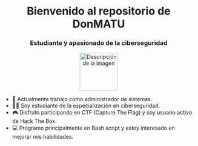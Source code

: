 <!-- Encabezado con imagen centrada -->
<!-- Títulos centrados -->
<h1 align="center">Bienvenido al repositorio de DonMATU</h1>
<h3 align="center">Estudiante y apasionado de la ciberseguridad</h3>

<!-- Imagen centrada con tamaño reducido -->
<p align="center">
  <img src="https://github.com/DonMATU/bash/assets/125612195/bd8a14f2-f565-4e4e-a977-55feb4dba354" width="100" alt="Descripción de la imagen">
</p>



<!-- Contenido principal en una lista desordenada -->
<ul>
  <li>🌱 Actualmente trabajo como administrador de sistemas.</li>
  <li>🧑‍🎓 Soy estudiante de la especialización en ciberseguridad.</li>
  <li>🎮 Disfruto participando en CTF (Capture The Flag) y soy usuario activo de Hack The Box.</li>
  <li>💻 Programo principalmente en Bash script y estoy interesado en mejorar mis habilidades.</li>
</ul>

<!-- 

IMAGEN ORIGINAL
<p align="center">
  <img src="https://github.com/7oSkaaa/7oSkaaa/blob/main/Images/about_me.gif?raw=true" width="300" alt="About Me">
</p>



Imagen adicional (puedes cambiar la URL de la imagen según tus necesidades) 
<p align="center">
  <img src="https://github.com/7oSkaaa/7oSkaaa/blob/main/Images/about_me.gif?raw=true" width="300" alt="GIF de GIPHY">
</p>

---
-->
